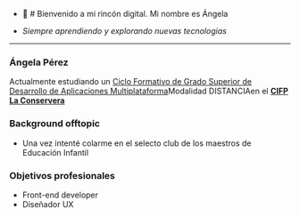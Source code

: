 - 👋 # Bienvenido a mi rincón digital. Mi nombre es Ángela

- *Siempre aprendiendo y explorando nuevas tecnologias*

---
### Ángela Pérez
Actualmente estudiando un [Ciclo Formativo de Grado Superior de Desarrollo de Aplicaciones Multiplataforma]( https://www.boe.es/eli/es/rd/2023/05/29/405 "Vocational training")Modalidad DISTANCIAen el [**CIFP La Conservera**](https://sites.google.com/view/fplaconservera)

### Background offtopic

- Una vez intenté colarme en el selecto club de los maestros de Educación Infantil

### Objetivos profesionales 

- Front-end developer
- Diseñador UX
